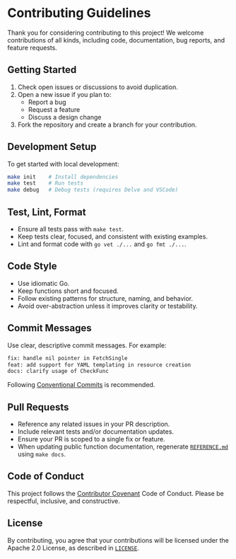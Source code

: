 # Contributing Guidelines

Thank you for considering contributing to this project! We welcome contributions of all kinds, including code, documentation, bug reports, and feature requests.

## Getting Started

1. Check open issues or discussions to avoid duplication.
1. Open a new issue if you plan to:
   - Report a bug
   - Request a feature
   - Discuss a design change
1. Fork the repository and create a branch for your contribution.

## Development Setup

To get started with local development:

```bash
make init    # Install dependencies
make test    # Run tests
make debug   # Debug tests (requires Delve and VSCode)
```

## Test, Lint, Format

- Ensure all tests pass with `make test`.
- Keep tests clear, focused, and consistent with existing examples.
- Lint and format code with `go vet ./...` and `go fmt ./...`.

## Code Style

- Use idiomatic Go.
- Keep functions short and focused.
- Follow existing patterns for structure, naming, and behavior.
- Avoid over-abstraction unless it improves clarity or testability.

## Commit Messages

Use clear, descriptive commit messages. For example:

```txt
fix: handle nil pointer in FetchSingle
feat: add support for YAML templating in resource creation
docs: clarify usage of CheckFunc
```

Following [Conventional Commits](https://www.conventionalcommits.org/) is recommended.

## Pull Requests

- Reference any related issues in your PR description.
- Include relevant tests and/or documentation updates.
- Ensure your PR is scoped to a single fix or feature.
- When updating public function documentation, regenerate [`REFERENCE.md`](./docs/REFERENCE.md) using `make docs`.

## Code of Conduct

This project follows the [Contributor Covenant](https://www.contributor-covenant.org/) Code of Conduct. Please be respectful, inclusive, and constructive.

## License

By contributing, you agree that your contributions will be licensed under the Apache 2.0 License, as described in [`LICENSE`](./LICENSE).
